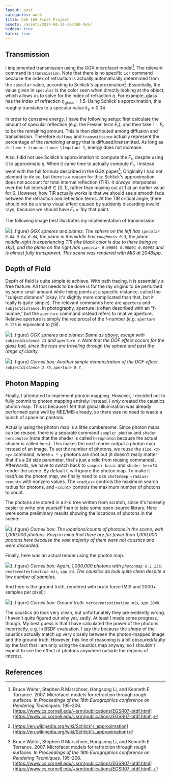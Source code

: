 ```yaml
---
layout: post
categories: work
title: CSE 168 Final Project
assets: /assets/2024-06-11-cse168-hw5/
hidden: true
katex: true
---
```


## Transmission

I implemented transmission using the GGX microfacet model[^1]. The relevant command is `transmission`. Note that there is no specific `ior` command because the index of refraction is actually automatically determined from the `specular` value, according to Schlick's approximation[^2]. Essentially, the value given in `specular` is the color seen when directly looking at the object, which allows us to solve for the index of refraction $\eta$. For example, glass has the index of refraction $\eta_\text{glass} = 1.5$. Using Schlick's approximation, this roughly translates to a specular value $k_s = 0.04$.

In order to conserve energy, I have the following setup: first calculate the amount of specular reflection (e.g. the Fresnel term $F_r$), and then take $1 - F_r$ to be the remaining amount. This is then distributed among diffusion and transmission. Therefore `diffuse` and `transmittance` actually represent the percentage of the *remaining* energy that is diffused/transmitted. As long as `diffuse + transmittance \leqslant 1`, energy does not increase.

Also, I did not use Schlick's approximation to compute the $F_r$, despite using it to approximate $\eta$. When it came time to actually compute $F_r$, I instead went with the full formula described in the GGX paper[^1]. Originally I had not planned to do so, but there is a reason for this: Schlick's approximation does not account for total internal reflection (TIR). It *always* interpolates over the full interval $\theta \in [0, 1]$, rather than maxing out at $1$ at an earlier value for $\theta$. However, how TIR actually works is that we should see a smooth fade between the refraction and reflection terms. At the TIR critical angle, there should not be a sharp visual effect caused by suddenly discarding invalid rays, because we should have $F_r = 1$by that point.
                                          
The following image best illustrates my implementation of transmission.

<a name="ggx-mis-256spp"></a>
![]({{page.assets}}ggx-mis-256spp.png){:.figure}
*GGX spheres and planes: The sphere on the left has `specular 0.04 0.04 0.04`, the plane in themiddle has `roughness 0.3`, the plane middle-right is experiencing TIR (the black color is due to there being no sky), and the plane on the right has `specular 0.00001 0.00001 0.00001` and is almost fully transparent. This scene was rendered with MIS at 2048spp.* 

## Depth of Field

Depth of field is quite simple to achieve. With path tracing, it is essentially a free feature. All that needs to be done is for the ray origins to be perturbed by some small amount while fixing points at a specific distance, called the "subject distance" (okay, it's slightly more complicated than that, but it really is quite simple). The relevant commands here are `aperture` and `subjectdistance`. In photography, aperture is often described with an "f-numbe," but the `aperture` command instead refers to relative aperture. Relative aperture is simply the reciprocal of the f-number (e.g. `aperture 0.125` is equivalent to *f*/8).

<a name="ggx-mis-256spp-dof"></a>
![]({{page.assets}}ggx-mis-256spp-dof.png){:.figure}
*GGX spheres and planes: Same as [above](#ggx-mis-256spp), except with `subjectdistance 13` and `aperture 3`. Note that the DOF effect occurs for the glass ball, since the rays are traveling through the sphere and past the range of clarity.*

<a name="cornell-mis-2048spp-dof"></a>
![]({{page.assets}}cornell-mis-2048spp-dof.png){:.figure}
*Cornell box: Another simple demonstration of the DOF effect. `subjectdistance 2.75`, `aperture 0.7`.*

## Photon Mapping

Finally, I attempted to implement photon mapping. However, I decided not to fully commit to photon mapping entirely: instead, I *only* created the caustics photon map. This is because I felt that global illumination was already performed quite well by NEE/MIS already, so there was no need to waste a bunch of space on photons.

Actually using the photon map is a little cumbersome. Since photon maps can be reused, there is a separate command `sampler photon` and `shader herophoton` (note that the shader is called `herophoton` because the actual shader is called `hero`). This makes the next render output a photon map instead of an image. To set the number of photons, we reuse the `size <x> <y>` command, where `x * y` photons are shot out (it doesn't really matter that it's a 2d size parameter, that's just a relic from reusing commands). Afterwards, we have to switch back to `sampler basic` and `shader hero` to render the scene. By default it will ignore the photon map. To make it load/use the photon map, we finally need to use `photonmap <radius> <count>` with nonzero values. The `<radius>` controls the maximum search radius for photons, and `<count>` controls the maximum number of photons to count.

The photons are stored in a $k$-d tree written from scratch, since it's honestly easier to write one yourself than to take some open-source library. Here were some preliminary results showing the locations of photons in the scene:

<a name="cornell-photons"></a>
![]({{page.assets}}cornell-photons.png){:.figure}
*Cornell box: The locations/counts of photons in the scene, with 1,000,000 photons. Keep in mind that there are far fewer than 1,000,000 photons here because the vast majority of them were not caustics and were discarded.*

Finally, here was an actual render using the photon map.

<a name="cornell-1000000photon-mis-64spp"></a>
![]({{page.assets}}cornell-1000000photons-mis-64spp.png){:.figure}
*Cornell box: Again, 1,000,000 photons with `photonmap 0.1 256`, `nexteventestimation mis`, `spp 64`. The caustics do look quite clean despite a low number of samples.*

And here is the ground truth, rendered with brute force (MIS and 2000+ samples per pixel):

<a name="cornell-mis-2048spp"></a>
![]({{page.assets}}cornell-mis-2048spp.png){:.figure}
*Cornell box: Ground truth. `nexteventestimation mis`, `spp 2048`.*

The caustics do look very clean, but unfortunately they are evidently wrong. I haven't quite figured out why yet, sadly. At least I made some progress, though. My best guess is that I have calculated the power of the photons incorrectly, e.g. in BSDF evaluation. I say this because the *shape* of the caustics actually match up very closely between the photon-mapped image and the ground truth. However, this line of reasoning is a bit obscured/faulty by the fact that I am only using the caustics map anyway, so I shouldn't expect to see the effect of photons anywhere outside the regions of interest.

## References

[^1]: Bruce Walter, Stephen R Marschner, Hongsong Li, and Kenneth E Torrance. 2007. Microfacet models for refraction through rough surfaces. In *Proceedings of the 18th Eurographics conference on Rendering Techniques*. 195–206. [https://www.cs.cornell.edu/~srm/publications/EGSR07-btdf.html](https://www.cs.cornell.edu/~srm/publications/EGSR07-btdf.html).

[^2]: [https://en.wikipedia.org/wiki/Schlick's_approximation](https://en.wikipedia.org/wiki/Schlick's_approximation)
